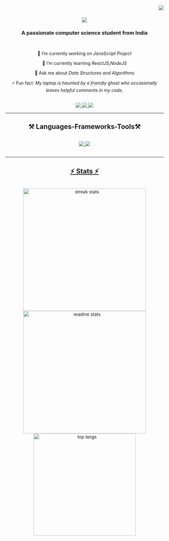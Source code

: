 <img align="right" src="https://visitor-badge.laobi.icu/badge?page_id=Diksha565.Diksha565" />

<h1 align="center">
  <img src="https://readme-typing-svg.herokuapp.com?font=Righteous&size=35&center=true&vCenter=true&width=500&height=70&duration=4000&lines=Hi+There!👋;+I'm+Diksha+Parkash!" />
</h1>
<h3 align="center">A passionate computer science student from India</h3>
<br/>
<div align="center">
  
  🔭 I’m currently working on *JavaScript Project*
  
  🌱 I’m currently learning *ReactJS,NodeJS*
  
  💬 Ask me about *Data Structures and Algorithms*
  
  ⚡ Fun fact: *My laptop is haunted by a friendly ghost who occasionally leaves helpful comments in my code.*
  
</div>

<br/>
<div align="center">
  <a href="mailto:dikshaprakash56@gmail.com">
    <img src="https://img.shields.io/badge/Gmail-333333?style=for-the-badge&logo=gmail&logoColor=red" target="_blank"/>
  </a>
  <a href="www.linkedin.com/in/diksha-prakash-8372a424b" target="_blank">
    <img src="https://img.shields.io/badge/LinkedIn-0077B5?style=for-the-badge&logo=linkedin&logoColor=white" target="_blank"/>
  <a href="https://leetcode.com/u/dikshaprakash56" target="_blank">
    <img src="https://img.shields.io/badge/LeetCode-FFA116?style=for-the-badge&logo=leetcode&logoColor=black" />
  </a>
</div> 

<hr/>
<h2 align="center">⚒ Languages-Frameworks-Tools⚒</h2>
<br/>
<div align="center">
  <a href="https://skillicons.dev">
    <img src="https://skillicons.dev/icons?i=cpp,java,python"/>
    <img src="https://skillicons.dev/icons?i=html,css,javascript,angular,mysql"/
  </a>
</div>
<br/>
<hr/>
<h2 align="center">⚡ Stats ⚡</h2>
<br>
<div align="center">
  <img width="390" src="https://github-readme-streak-stats.herokuapp.com/?user=Diksha565&theme=react&border_radius=10" alt="streak stats"/>
  <img width="390" src="https://github-readme-stats.vercel.app/api?username=Diksha565&count_private=true&show_icons=true&theme=react&border_radius=10" alt="readme stats" />
  <br/>
  <img width="325" align="center" src="https://github-readme-stats.vercel.app/api/top-langs/?username=Diksha565&hide=HTML&langs_count=8&layout=compact&theme=react&border_radius=10" alt="top langs" />
</div>

<br/><br/>
<!--
**Diksha565/Diksha565** is a ✨ _special_ ✨ repository because its `README.md` (this file) appears on your GitHub profile.

Here are some ideas to get you started:

- 🔭 I’m currently working on ...
- 👯 I’m looking to collaborate on ...
- 🤔 I’m looking for help with ...
- 💬 Ask me about ...
- 📫 How to reach me: ...
- 😄 Pronouns: ...
- ⚡ Fun fact: ...
-->
